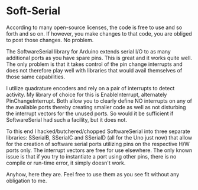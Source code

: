 # Soft-Serial

According to many open-source licenses, the code is free to use and so forth and so on. If however, you make changes to that code, you are obliged to post those changes. No problem.

The SoftwareSerial library for Arduino extends serial I/O to as many additional ports as you have spare pins. This is great and it works quite well. The only problem is that it takes control of the pin change interrupts and does not therefore play well with libraries that would avail themselves of those same capabilities.

I utilize quadrature encoders and rely on a pair of interrupts to detect activity. My library of choice for this is EnableInterrupt, alternately PinChangeInterrupt. Both allow you to clearly define NO interrupts on any of the available ports thereby creating smaller code as well as not disturbing the interrupt vectors for the unused ports. So would it be sufficient if SoftwareSerial had such a facility, but it does not.

To this end I hacked/butchered/chopped SoftwareSerial into three separate libraries: SSerialB, SSerialC and SSerialD (all for the Uno just now) that allow for the creation of software serial ports utilizing pins on the respective H/W ports only. The interrupt vectors are free for use elsewhere. The only known issue is that if you try to instantiate a port using other pins, there is no compile or run-time error, it simply doesn't work.

Anyhow, here they are. Feel free to use them as you see fit without any obligation to me.
